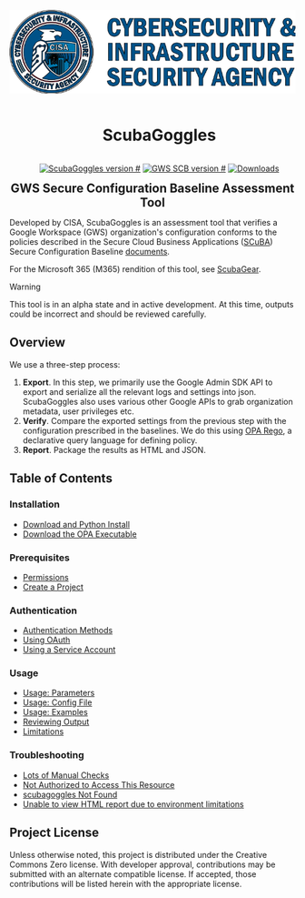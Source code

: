 
![CISA Logo](docs/images/cisa.png)
<div align='center' style="margin:0;" id="user-content-toc">
  <ul>
    <h1 style="display: inline-block;">ScubaGoggles</h1>
  </ul>
  <ul>
        <a href="https://github.com/cisagov/ScubaGoggles/releases">
        <img src="https://img.shields.io/badge/ScubaGoggles-v1-%2385B065?labelColor=%23005288"  alt="ScubaGoggles version #"></a>
        <a href="https://github.com/cisagov/ScubaGoggles/tree/main/baselines">
        <img src="https://img.shields.io/badge/GWS_SCB-v1-%2385B065?labelColor=%23005288" alt="GWS SCB version #"></a>
        <a href="">
        <img src="https://img.shields.io/github/downloads/cisagov/ScubaGoggles/total.svg"  alt="Downloads"></a>
  </ul>
</div>
<h2 align='center' style="margin:0;">GWS Secure Configuration Baseline Assessment Tool </h2>

Developed by CISA, ScubaGoggles is an assessment tool that verifies a Google
Workspace (GWS) organization's configuration conforms to the policies
described in the Secure Cloud Business Applications
([SCuBA](https://cisa.gov/scuba)) Secure Configuration
Baseline [documents](scubagoggles/baselines/README.md).

For the Microsoft 365 (M365) rendition of this tool, see [ScubaGear](https://github.com/cisagov/ScubaGear).

> [!WARNING]
> This tool is in an alpha state and in active development. At this time, outputs could be incorrect and should be reviewed carefully.

## Overview
We use a three-step process:
1. **Export**. In this step, we primarily use the Google Admin SDK API to export and serialize all the relevant logs and settings into json. ScubaGoggles also uses various other Google APIs to grab organization metadata, user privileges etc.
2. **Verify**. Compare the exported settings from the previous step with the configuration prescribed in the baselines. We do this using [OPA Rego](https://www.openpolicyagent.org/docs/latest/policy-language/#what-is-rego), a declarative query language for defining policy.
3. **Report**. Package the results as HTML and JSON.

## Table of Contents

### Installation

- [Download and Python Install](docs/installation/DownloadAndInstall.md)
- [Download the OPA Executable](docs/installation/OPA.md)

### Prerequisites

- [Permissions](docs/prerequisites/Prerequisites.md#permissions)
- [Create a Project](docs/prerequisites/Prerequisites.md#create-a-project)

### Authentication
- [Authentication Methods](docs/authentication/AuthenticationMethods.md)
- [Using OAuth](docs/authentication/OAuth.md)
- [Using a Service Account](docs/authentication/ServiceAccount.md)

### Usage

- [Usage: Parameters](docs/usage/Parameters.md)
- [Usage: Config File](docs/usage/Config.md)
- [Usage: Examples](docs/usage/Examples.md)
- [Reviewing Output](docs/usage/ReviewOutput.md)
- [Limitations](docs/usage/Limitations.md)

### Troubleshooting
- [Lots of Manual Checks](docs/troubleshooting/Troubleshooting.md#lots-of-manual-checks)
- [Not Authorized to Access This Resource](docs/troubleshooting/Troubleshooting.md#not-authorized-to-access-this-resource)
- [scubagoggles Not Found](docs/troubleshooting/Troubleshooting.md#scubagoggles-not-found)
- [Unable to view HTML report due to environment limitations](docs/troubleshooting/Troubleshooting.md#unable-to-view-html-report-due-to-environment-limitations)

## Project License
Unless otherwise noted, this project is distributed under the Creative
Commons Zero license. With developer approval, contributions may be
submitted with an alternate compatible license. If accepted, those
contributions will be listed herein with the appropriate license.
